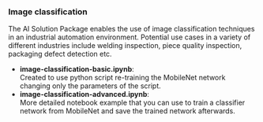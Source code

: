 <!--- Copyright 2020 Siemens AG -->
<!--- SPDX-License-Identifier: MIT -->

### Image classification

The AI Solution Package enables the use of image classification techniques in an industrial automation environment. Potential use cases in a variety of different industries include welding inspection, piece quality inspection, packaging defect detection etc.

- **image-classification-basic.ipynb**:  
Created to use python script re-training the MobileNet network changing only the parameters of the script.
- **image-classification-advanced.ipynb**:  
More detailed notebook example that you can use to train a classifier network from MobileNet and save the trained network afterwards.
